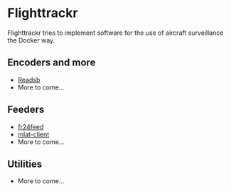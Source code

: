 # Flighttrackr

Flighttrackr tries to implement software for the use of aircraft surveillance the Docker way.

## Encoders and more

- [Readsb](https://github.com/flighttrackr/docker-readsb)
- More to come...

## Feeders

- [fr24feed](https://github.com/flighttrackr/docker-fr24feed)
- [mlat-client](https://github.com/flighttrackr/docker-mlat-client)
- More to come...

## Utilities

- More to come...
